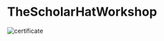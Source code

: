 # TheScholarHatWorkshop

![certificate](https://github.com/kuralarasan55555/ScholarHatWorkshop/assets/113233559/ef6d6b66-788d-4372-8316-1a8055a2e9b0)

